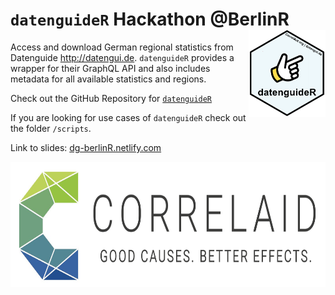 
# `datenguideR` Hackathon @BerlinR <img src='images/logo3.png' align="right" height="139" />



Access and download German regional statistics from Datenguide <http://datengui.de>. `datenguideR` provides a wrapper for their GraphQL API and also includes metadata for all available statistics and regions.

Check out the GitHub Repository for [`datenguideR`](https://github.com/CorrelAid/datenguideR)

If you are looking for use cases of `datenguideR` check out the folder `/scripts`.

Link to slides: [dg-berlinR.netlify.com](https://dg-berlinR.netlify.com)

<img src='images/correlaid_logo.png' align="center" height="200" />